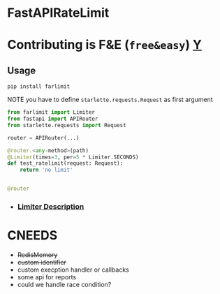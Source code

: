 # FastAPIRateLimit

# Contributing is F&E (`free&easy`) [Y](#cneeds)
## Usage
    pip install farlimit
NOTE you have to define `starlette.requests.Request` as first argument

```py
from farlimit import Limiter
from fastapi import APIRouter
from starlette.requests import Request

router = APIRouter(...)

@router.<any-method>(path)
@Limiter(times=3, per=5 * Limiter.SECONDS)
def test_ratelimit(request: Request):
    return 'no limit'


@router
```
 - ### [Limiter Description](./docs/limiter.md)

# CNEEDS
  - ~~RedisMemory~~
  - ~~custom identifier~~
  - custom execption handler or callbacks
  - some api for reports
  - could we handle race condition?
